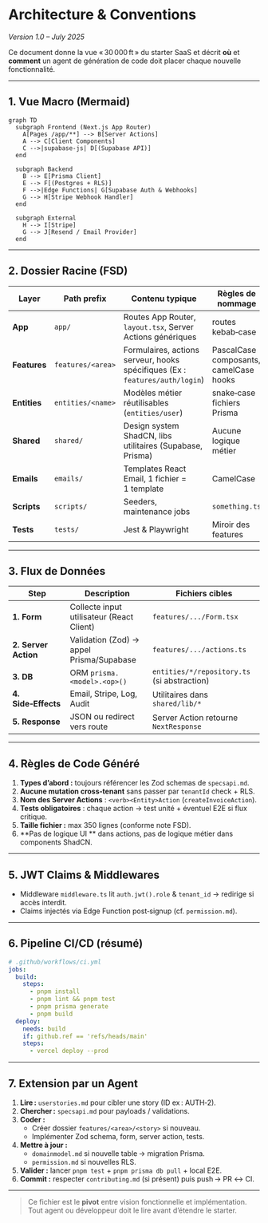 # Architecture & Conventions

*Version 1.0 – July 2025*

Ce document donne la vue « 30 000 ft » du starter SaaS et décrit **où** et **comment** un agent de génération de code doit placer chaque nouvelle fonctionnalité.

---

## 1. Vue Macro (Mermaid)

```mermaid
graph TD
  subgraph Frontend (Next.js App Router)
    A[Pages /app/**] --> B[Server Actions]
    A --> C[Client Components]
    C -->|supabase-js| D[(Supabase API)]
  end

  subgraph Backend
    B --> E[Prisma Client]
    E --> F[(Postgres + RLS)]
    F -->|Edge Functions| G[Supabase Auth & Webhooks]
    G --> H[Stripe Webhook Handler]
  end

  subgraph External
    H --> I[Stripe]
    G --> J[Resend / Email Provider]
  end
```

---

## 2. Dossier Racine (FSD)

| Layer        | Path prefix      | Contenu typique | Règles de nommage |
|--------------|------------------|-----------------|-------------------|
| **App**      | `app/`           | Routes App Router, `layout.tsx`, Server Actions génériques | routes kebab‑case |
| **Features** | `features/<area>`| Formulaires, actions serveur, hooks spécifiques (Ex : `features/auth/login`) | PascalCase composants, camelCase hooks |
| **Entities** | `entities/<name>`| Modèles métier réutilisables (`entities/user`) | snake‑case fichiers Prisma |
| **Shared**   | `shared/`        | Design system ShadCN, libs utilitaires (Supabase, Prisma) | Aucune logique métier |
| **Emails**   | `emails/`        | Templates React Email, 1 fichier = 1 template | CamelCase |
| **Scripts**  | `scripts/`       | Seeders, maintenance jobs | `something.ts` |
| **Tests**    | `tests/`         | Jest & Playwright | Miroir des features |

---

## 3. Flux de Données

| Step | Description | Fichiers cibles |
|------|-------------|-----------------|
| **1. Form** | Collecte input utilisateur (React Client) | `features/.../Form.tsx` |
| **2. Server Action** | Validation (Zod) → appel Prisma/Supabase | `features/.../actions.ts` |
| **3. DB** | ORM `prisma.<model>.<op>()` | `entities/*/repository.ts` (si abstraction) |
| **4. Side‑Effects** | Email, Stripe, Log, Audit | Utilitaires dans `shared/lib/*` |
| **5. Response** | JSON ou redirect vers route | Server Action retourne `NextResponse` |

---

## 4. Règles de Code Généré

1. **Types d’abord :** toujours référencer les Zod schemas de `specsapi.md`.  
2. **Aucune mutation cross‑tenant** sans passer par `tenantId` check + RLS.  
3. **Nom des Server Actions** : `<verb><Entity>Action` (`createInvoiceAction`).  
4. **Tests obligatoires** : chaque action → test unité + éventuel E2E si flux critique.  
5. **Taille fichier :** max 350 lignes (conforme note FSD).  
6. **Pas de logique UI ** dans actions, pas de logique métier dans components ShadCN.

---

## 5. JWT Claims & Middlewares

* Middleware `middleware.ts` lit `auth.jwt().role` & `tenant_id` → redirige si accès interdit.  
* Claims injectés via Edge Function post‑signup (cf. `permission.md`).  

---

## 6. Pipeline CI/CD (résumé)

```yaml
# .github/workflows/ci.yml
jobs:
  build:
    steps:
      - pnpm install
      - pnpm lint && pnpm test
      - pnpm prisma generate
      - pnpm build
  deploy:
    needs: build
    if: github.ref == 'refs/heads/main'
    steps:
      - vercel deploy --prod
```

---

## 7. Extension par un Agent

1. **Lire :** `userstories.md` pour cibler une story (ID ex : AUTH‑2).  
2. **Chercher :** `specsapi.md` pour payloads / validations.  
3. **Coder :**  
   * Créer dossier `features/<area>/<story>` si nouveau.  
   * Implémenter Zod schema, form, server action, tests.  
4. **Mettre à jour :**  
   * `domainmodel.md` si nouvelle table → migration Prisma.  
   * `permission.md` si nouvelles RLS.  
5. **Valider :** lancer `pnpm test` + `pnpm prisma db pull` + local E2E.  
6. **Commit :** respecter `contributing.md` (si présent) puis push → PR ↔ CI.

---

> Ce fichier est le **pivot** entre vision fonctionnelle et implémentation.  
> Tout agent ou développeur doit le lire avant d’étendre le starter.